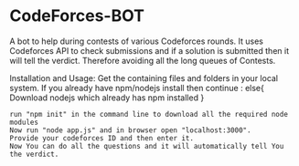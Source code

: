# CodeForces-BOT
 A bot to help during contests of various Codeforces rounds. It uses Codeforces API to check submissions and if a solution is submitted then it will tell the     verdict. Therefore avoiding all the long queues of Contests.

Installation and Usage:
    Get the containing files and folders in your local system.
    If you already have npm/nodejs install then continue :
    else{
        Download nodejs which already has npm installed 
    }
    
    run "npm init" in the command line to download all the required node modules
    Now run "node app.js" and in browser open "localhost:3000".
    Provide your codeforces ID and then enter it.
    Now You can do all the questions and it will automatically tell You the verdict.
